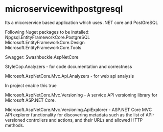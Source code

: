 # microservicewithpostgresql
Its a micorservice based application which uses .NET core and PostGreSQL

Following Nuget packages to be installed:
Npgsql.EntityFrameworkCore.PostgreSQL
Microsoft.EntityFrameworkCore.Design
Microsoft.EntityFrameworkCore.Tools

Swagger:
Swashbuckle.AspNetCore

StyleCop.Analyzers - for code documentation and correctness


Microsoft.AspNetCore.Mvc.Api.Analyzers - for web api analysis

In project enable this
<PropertyGroup>
 <IncludeOpenAPIAnalyzers>true</IncludeOpenAPIAnalyzers>
</PropertyGroup>


Microsoft.AspNetCore.Mvc.Versioning - A service API versioning library for Microsoft ASP.NET Core.

Microsoft.AspNetCore.Mvc.Versioning.ApiExplorer - ASP.NET Core MVC API explorer functionality for discovering metadata such as the list of API-versioned controllers and actions, and their URLs and allowed HTTP methods.
